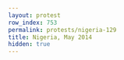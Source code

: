 ```yaml
---
layout: protest
row_index: 753
permalink: protests/nigeria-129
title: Nigeria, May 2014
hidden: true
---
```

